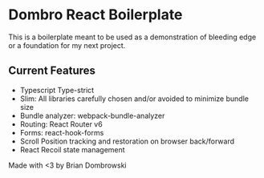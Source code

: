 # Dombro React Boilerplate

This is a boilerplate meant to be used as a demonstration of bleeding edge or a foundation for my next project.

## Current Features

- Typescript Type-strict
- Slim: All libraries carefully chosen and/or avoided to minimize bundle size
- Bundle analyzer: webpack-bundle-analyzer
- Routing: React Router v6
- Forms: react-hook-forms
- Scroll Position tracking and restoration on browser back/forward
- React Recoil state management


Made with <3 by Brian Dombrowski